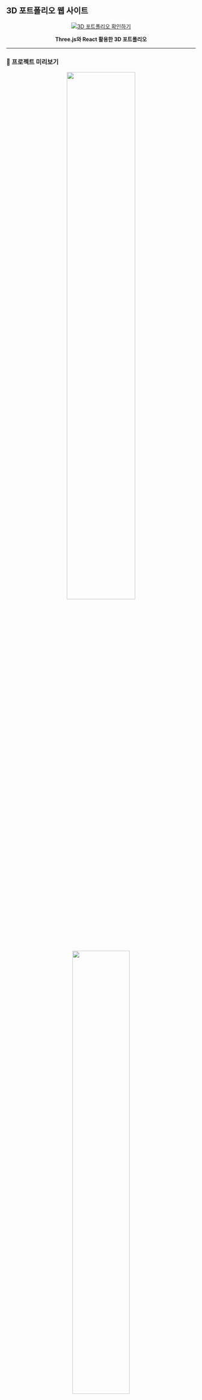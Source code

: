 ## 3D 포트폴리오 웹 사이트

<p align="center">
  <a href="https://elaborate-malabi-a213e6.netlify.app/">
    <img src="https://img.shields.io/badge/🔗-3D 포트폴리오 확인하기-blue?style=for-the-badge" alt="3D 포트폴리오 확인하기">
  </a>
</p>

<p align="center">
  <b>Three.js와 React 활용한 3D 포트폴리오 </b>
</p>

---

### **📸 프로젝트 미리보기**

<p align="center">
  <img src="https://github.com/user-attachments/assets/b793e737-e01f-42b8-849d-44741457e900" width="60%" />
  <img src="https://github.com/user-attachments/assets/0bd76354-56af-4ae8-b445-9f8ee791377f" width="55%" />
  <img src="https://github.com/user-attachments/assets/8ed126e5-cdcf-475e-bdf4-249c9ca9b4fb" width="50%" />
  <img src="https://github.com/user-attachments/assets/c9cd586d-4b4c-4295-9f8e-57ad3c0c6d07" width="65%" />
  <img src="https://github.com/user-attachments/assets/599b441d-c60d-4e9b-9545-3324e88339ce" width="40%" />
  <img src="https://github.com/user-attachments/assets/b825a68e-34e2-425c-9538-dd82a3b8c92e" width="40%" />
</p>  

### **프로젝트 사용 기술**
+ React
+ Three.js
+ React Three Fiber & Drei(Three.js의 복잡한 API를 React 컴포넌트처럼 다루게 도와줌 + 반복적이고 복잡한 Three.js코드 생략)
+ Framer Motion(애니메이션 효과)
+ Tailwind CSS
+ EmailJS(메일 전송)
+ Vite(빌드 도구)

### 📂 폴더 구조
```plaintext
📁 public
├── 📁 robot                        # 3D 로봇 모델 및 텍스처
├── 📁 planet                       # 지구본 3D 모델 및 텍스처
│
📁 src
├── 📁 assets                       # 이미지 및 정적 리소스
├── 📁 components                   # 컴포넌트 모음
│   ├── 📁 About                    # 자기소개 섹션
│   ├── 📁 Contact                  # 연락처 섹션
│   ├── 📁 Experience               # 경력 섹션
│   ├── 📁 Feedbacks                # 피드백/추천사 섹션(사용안함)
│   ├── 📁 Hero                     # 메인 랜딩 섹션
│   ├── 📁 Loader                   # 로딩 인디케이터
│   ├── 📁 Navbar                   # 네비게이션 바
│   ├── 📁 Tech                     # 기술 스택 섹션
│   ├── 📁 Works                    # 프로젝트 섹션
│   ├── 📄 index.js                 # 컴포넌트 내보내기
│   └── 📁 canvas                   # Three.js 3D 요소
│       ├── 📁 Ball                 # 기술 스택 3D 볼
│       ├── 📁 Computers            # 컴퓨터 3D 모델(사용안함)
│       ├── 📁 Earth                # 지구 3D 모델
│       ├── 📁 Stars                # 별 파티클 효과
│       └── 📄 index.js             # 캔버스 요소 내보내기
├── 📁 constants                    # 정적 데이터 및 설정
│   └── 📄 index.js                 # 상수 데이터
├── 📁 hoc                          # 고차 컴포넌트
│   ├── 📁 SectionWrapper           # 섹션 래퍼 HOC
│   └── 📄 index.js                 # HOC 내보내기
├── 📁 utils                        # 유틸리티 함수
│   └── 📄 motion.js                # 애니메이션 설정
├── 📄 App.jsx                      # 메인 앱 컴포넌트
└── 📄 main.jsx                     # 앱 진입점
